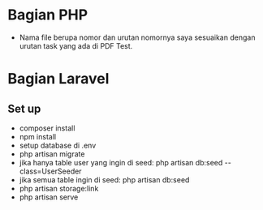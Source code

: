 # Bagian PHP

- Nama file berupa nomor dan urutan nomornya saya sesuaikan dengan urutan task yang ada di PDF Test.

# Bagian Laravel

## Set up

- composer install
- npm install
- setup database di .env
- php artisan migrate
- jika hanya table user yang ingin di seed: php artisan db:seed --class=UserSeeder
- jika semua table ingin di seed: php artisan db:seed
- php artisan storage:link
- php artisan serve
